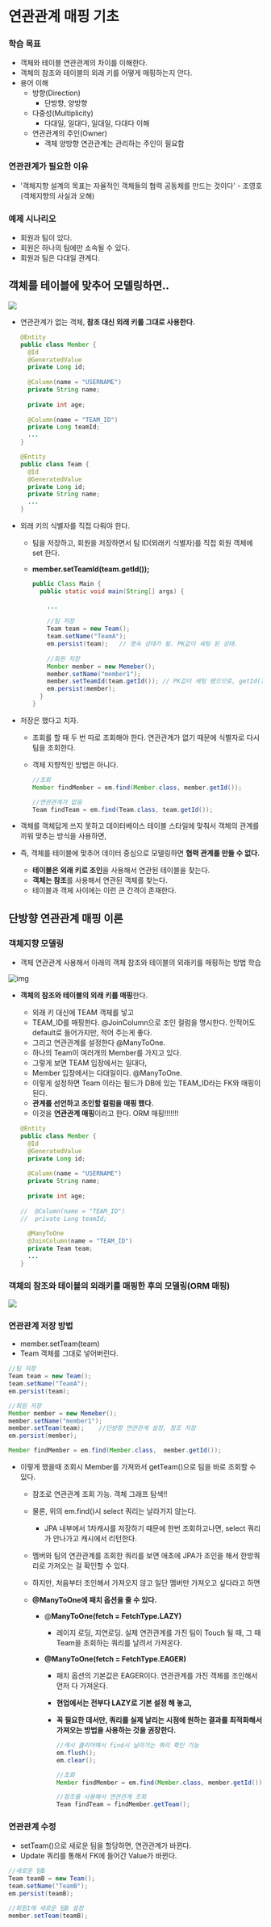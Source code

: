 # 연관관계 매핑 기초

### 학습 목표

* 객체와 테이블 연관관계의 차이를 이해한다.
* 객체의 참조와 테이블의 외래 키를 어떻게 매핑하는지 안다.
* 용어 이해
    * 방향(Direction)
        * 단방향, 양방향
    * 다중성(Multiplicity)
        * 다대일, 일대다, 일대일, 다대다 이해
    * 연관관계의 주인(Owner)
        * 객체 양방향 연관관계는 관리하는 주인이 필요함

### 연관관계가 필요한 이유

* '객체지향 설계의 목표는 자율적인 객체들의 협력 공동체를 만드는 것이다' - 조영호(객체지향의 사실과 오해)

### 예제 시나리오

* 회원과 팀이 있다.
* 회원은 하나의 팀에만 소속될 수 있다.
* 회원과 팀은 다대일 관계다.

## 객체를 테이블에 맞추어 모델링하면..

![](https://github.com/namjunemy/TIL/blob/master/Jpa/inflearn/img/08_relation.png?raw=true)

- 연관관계가 없는 객체, **참조 대신 외래 키를 그대로 사용한다.**

    ```java
    @Entity
    public class Member {
      @Id
      @GeneratedValue
      private Long id;
      
      @Column(name = "USERNAME")
      private String name;
      
      private int age;
      
      @Column(name = "TEAM_ID")
      private Long teamId;
      ...
    }
    ```

    ```java
    @Entity
    public class Team {
      @Id
      @GeneratedValue
      private Long id;
      private String name;
      ...
    }
    ```

- 외래 키의 식별자를 직접 다뤄야 한다.

    - 팀을 저장하고, 회원을 저장하면서 팀 ID(외래키 식별자)를 직접 회원 객체에 set 한다.

    - **member.setTeamId(team.getId());** 

        ```java
        public Class Main {
          public static void main(String[] args) {
           
            ...
              
            //팀 저장
            Team team = new Team();
            team.setName("TeamA");
            em.persist(team);	// 영속 상태가 됨. PK값이 세팅 된 상태.
            
            //회원 저장
            Member member = new Memeber();
            member.setName("member1");
            member.setTeamId(team.getId());	// PK값이 세팅 됐으므로, getId() 가능.
            em.persist(member);
          }
        }
        ```

- 저장은 했다고 치자. 

    - 조회를 할 때 두 번 따로 조회해야 한다. 연관관계가 없기 때문에 식별자로 다시 팀을 조회한다.

    - 객체 지향적인 방법은 아니다.

        ```java
        //조회
        Member findMember = em.find(Member.class, member.getId());
        
        //연관관계가 없음
        Team findTeam = em.find(Team.class, team.getId());
        ```

- 객체를 객체답게 쓰지 못하고 데이터베이스 테이블 스타일에 맞춰서 객체의 관계를 끼워 맞추는 방식을 사용하면,

- 즉, 객체를 테이블에 맞추어 데이터 중심으로 모델링하면 **협력 관계를 만들 수 없다.**

    - **테이블은 외래 키로 조인**을 사용해서 연관된 테이블을 찾는다.
    - **객체는 참조**를 사용해서 연관된 객체를 찾는다.
    - 테이블과 객체 사이에는 이런 큰 간격이 존재한다.

## 단방향 연관관계 매핑 이론

### 객체지향 모델링

- 객체 연관관계 사용해서 아래의 객체 참조와 테이블의 외래키를 매핑하는 방법 학습

![img](https://github.com/namjunemy/TIL/blob/master/Jpa/tacademy/img/06_jpa_relational.PNG?raw=true)

- **객체의 참조와 테이블의 외래 키를 매핑**한다.

    - 외래 키 대신에 TEAM 객체를 넣고
    - TEAM_ID를 매핑한다. @JoinColumn으로 조인 컬럼을 명시한다. 안적어도 default로 들어가지만, 적어 주는게 좋다.
    - 그리고 연관관계를 설정한다 @ManyToOne.
    - 하나의 Team이 여러개의 Member를 가지고 있다.
    - 그렇게 보면 TEAM 입장에서는 일대다,
    - Member 입장에서는 다대일이다. @ManyToOne.
    - 이렇게 설정하면 Team 이라는 필드가 DB에 있는 TEAM_ID라는 FK와 매핑이 된다. 
    - **관계를 선언하고 조인할 컬럼을 매핑 했다.**
    - 이것을 **연관관계 매핑**이라고 한다. ORM 매핑!!!!!!!

    ```java
    @Entity
    public class Member {
      @Id
      @GeneratedValue
      private Long id;
      
      @Column(name = "USERNAME")
      private String name;
      
      private int age;
      
    //  @Column(name = "TEAM_ID")
    //  private Long teamId;
      
      @ManyToOne
      @JoinColumn(name = "TEAM_ID")
      private Team team;
      ...
    }
    ```

### 객체의 참조와 테이블의 외래키를 매핑한 후의 모델링(ORM 매핑)

 ![](https://github.com/namjunemy/TIL/blob/master/Jpa/inflearn/img/09_modeling.png?raw=true)

### 연관관계 저장 방법

- member.setTeam(team)
- Team 객체를 그대로 넣어버린다.

```java
//팀 저장
Team team = new Team();
team.setName("TeamA");
em.persist(team);

//회원 저장
Member member = new Memeber();
member.setName("member1");
member.setTeam(team);    //단방향 연관관계 설정, 참조 저장
em.persist(member);

Member findMember = em.find(Member.class,  member.getId());
```

- 이렇게 했을때 조회시 Member를 가져와서 getTeam()으로 팀을 바로 조회할 수 있다.

    - 참조로 연관관계 조회 가능. 객체 그래프 탐색!!

    - 물론, 위의 em.find()시 select 쿼리는 날라가지 않는다.

        - JPA 내부에서 1차캐시를 저장하기 때문에 한번 조회하고나면, select 쿼리가 안나가고 캐시에서 리턴한다.

    - 멤버와 팀의 연관관계를 조회한 쿼리를 보면 애초에 JPA가 조인을 해서 한방쿼리로 가져오는 걸 확인할 수 있다.

    - 하지만, 처음부터 조인해서 가져오지 않고 일단 멤버만 가져오고 싶다라고 하면

    - **@ManyToOne에 패치 옵션을 줄 수 있다.**

        - @**ManyToOne(fetch = FetchType.LAZY)** 

            - 레이지 로딩, 지연로딩. 실제 연관관계를 가진 팀이 Touch 될 때, 그 때 Team을 조회하는 쿼리를 날려서 가져온다.

        - **@ManyToOne(fetch = FetchType.EAGER)**

            - 패치 옵션의 기본값은 EAGER이다. 연관관계를 가진 객체를 조인해서 먼저 다 가져온다.

            - **현업에서는 전부다 LAZY로 기본 설정 해 놓고,** 

            - **꼭 필요한 데서만, 쿼리를 실제 날리는 시점에 원하는 결과를 최적화해서 가져오는 방법을 사용하는 것을 권장한다.**

                ```java
                //캐시 클리어해서 find시 날라가는 쿼리 확인 가능
                em.flush();
                em.clear();
                
                //조회
                Member findMember = em.find(Member.class, member.getId());
                
                //참조를 사용해서 연관관계 조회
                Team findTeam = findMember.getTeam();
                ```

### 연관관계 수정

- setTeam()으로 새로운 팀을 할당하면, 연관관계가 바뀐다.
- Update 쿼리를 통해서 FK에 들어간 Value가 바뀐다.

```java
//새로운 팀B
Team teamB = new Team();
team.setName("TeamB");
em.persist(teamB);

//회원1에 새로운 팀B 설정
member.setTeam(teamB);
```

